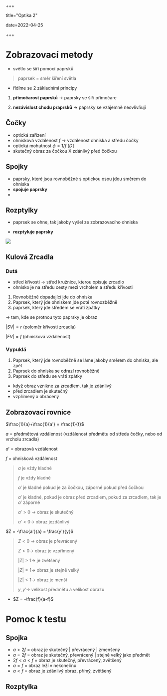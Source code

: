 +++

title="Optika 2"

date=2022-04-25

+++

# Zobrazovací metody

- světlo se šíří pomocí paprsků

> paprsek = směr šíření světla

- řídíme se  2 základními principy

1. **přímočarost paprsků** $\to$ paprsky se šíří přímočare

2. **nezávislost chodu praprsků** $\to$ paprsky se vzájemně neovlivňují

## Čočky

- optická zařízení
- ohnisková vzdálenost $f$ $\to$ vzdálenost ohniska a středu čočky
- optická mohutnost $\phi = 1/f$ [$D$]
- skutečný obraz za čočkou X zdánlivý před čočkou

## Spojky

- paprsky, které jsou rovnoběžné s optickou osou jdou směrem do ohniska
- **spojuje paprsky**
- 

## Rozptylky

- paprsek se ohne, tak jakoby vyšel ze zobrazovacího ohniska

- **rozptyluje paprsky**

![](http://edu.techmania.cz/sites/default/files/encyklopedie/insert/86_3.gif)

## Kulová Zrcadla

### Dutá

- střed křivosti $\to$ střed kružnice, kterou opisuje zrcadlo
- ohnisko je na středu cesty mezi vrcholem a středu křivosti

1. Rovnoběžně dopadající jde do ohniska
2.   Paprsek, který jde ohniskem jde poté rovnozběžně
3. paprsek, který jde středem se vrátí zpátky

$\to$ tam, kde se protnou tyto paprsky je obraz 

$|SV|=r$ (poloměr křivosti zrcadla)

$|FV|=f$ (ohnisková vzdálenost) 

### Vypuklá

1. Paprsek, který jde rovnoběžně se láme jakoby směrem do ohniska, ale zpět
2. Paprsek do ohniska se odrazí rovnoběžně
3. Paprsek do středu se vrátí zpátky

- když obraz vznikne za zrcadlem, tak je zdánlivý
- před zrcadlem je skutečný
- vzpřímený x obrácený

## Zobrazovací rovnice

$\frac{1}{a}+\frac{1}{a'} = \frac{1}{f}$

$a$ = předmětová vzdálenost (vzdálenost předmětu od středu čočky, nebo od vrcholu zrcadla) 

$a'$ = obrazová vzdálenost

$f$ = ohnisková vzdálenost

> $a$ je vždy kladné <br>
>
> $f$ je vždy kladné <br>
>
> $a'$ je kladné pokud je za čočkou, záporné pokud před čočkou <br>
>
> $a'$ je kladné, pokud je obraz před zrcadlem, pokud za zrcadlem, tak je $a'$ záporné <br>
>
> $a'>0$ $\to$ obraz je skutečný <br>
>
> $a'<0\to$ obraz jezdánlivý

$Z = -\frac{a'}{a} = \frac{y'}{y}$

> $Z<0$ $\to$ obraz je převrácený <br>
>
> $Z>0\to$ obraz je vzpřímený <br>
>
> $|Z|> 1\to$ je zvětšený <br>
>
> $|Z|=1 \to$ obraz je stejně velký <br>
>
> $|Z|<1\to$ obraz je menší
>
> $y, y'\to$ velikost předmětu a velikost obrazu

- $Z = -\frac{f}{a-f}$

# Pomoc k testu
## Spojka
- $a>2f$ = obraz je skutečný | převrácený | zmenšený
- $a=2f$ = obraz je skutečný, převrácený | stejně velký jako předmět
- $2f< a< f$ = obraz je skutečný, převrácený, zvětšený
- $a=f$ = obraz leží v nekonečnu 
- $a<f$ = obraz je zdánlivý obraz, přímý, zvětšený
## Rozptylka








